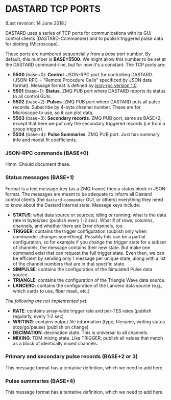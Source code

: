 # DASTARD TCP PORTS

(Last revision: 14 June 2018.)

DASTARD uses a series of TCP ports for communications with its GUI control
clients (DASTARD-Commander) and to publish triggered pulse data for plotting
(Microscope).

These ports are numbered sequencially from a *base port* number. By default,
this number is **BASE=5500**. We might allow this number to be set at the
DASTARD command-line, but for now it's a constant.  The TCP ports are:

* **5500** (base+0): **Control**. JSON-RPC port for controlling DASTARD.  (JSON-RPC = "Remote Procedure Calls" specificed by JSON data format). Message format is defined by [json-rpc version 1.0](http://www.jsonrpc.org/specification_v1).
* **5501** (base+1): **Status**. ZMQ PUB port where DASTARD reports its status to all control GUIs.
* **5502** (base+2): **Pulses**. ZMQ PUB port where DASTARD puts all pulse records. Subscribe by 4-byte channel number. These are for Microscope to use, so it can plot data.
* **5503** (base+3): **Secondary records**. ZMQ PUB port, same as BASE+2, except that here we put only the secondary triggered records (i.e from a group trigger).
* **5504** (base+4): **Pulse Summaries**. ZMQ PUB port. Just has summary info and model fit coefficients.

### JSON-RPC commands (BASE+0)

Hmm. Should document these.

### Status messages (BASE+1)
Format is a text message-key (as a ZMQ frame) then a status block in JSON format. The messages are meant to be adequate to inform all Dastard control clients (the `dastard-commander` GUI, or others) everything they need to know about the Dastard internal state. Message keys include:

* **STATUS**: what data source or sources; idling or running; what is the data rate in bytes/sec (publish every 1-2 sec). What # of rows, columns, channels, and whether there are Error channels, too.
* **TRIGGER**: contains the trigger configuration (publish only when commander changes something). Possibly this can be a partial configuration, so for example if you change the trigger state for a subset of channels, the message contains their new state. But make one command exist that can request the full trigger state. Even then, we can be efficient by sending only 1 message per unique state, along with a list of the channel numbers that are in that specific state.
* **SIMPULSE**: contains the configuration of the Simulated Pulse data source.
* **TRIANGLE**: contains the configuration of the Triangle Wave data source.
* **LANCERO**: contains the configuration of the Lancero data source (e.g., which cards to use, fiber mask, etc.)

_The following are not implemented yet:_
* **RATE**: contains array-wide trigger rate and per-TES rates (publish regularly, every 1-2 sec)
* **WRITING**: contains output file information (type, filename, writing status stop/go/pause) (publish on change)
* **DECIMATION**: decimation state. This is universal to all channels.
* **MIXING**: TDM mixing state. Like TRIGGER, publish all values that match as a block of identically mixed channels.

### Primary and secondary pulse records (BASE+2 or 3)

This message format has a tentative definition, which we need to add here.

### Pulse summaries (BASE+4)

This message format has a tentative definition, which we need to add here.
